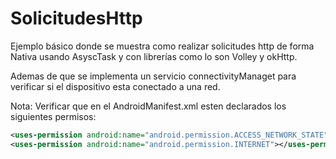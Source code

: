# SolicitudesHttp
Ejemplo básico donde se muestra como realizar solicitudes http de forma Nativa usando AsyscTask y con librerías como lo son Volley y okHttp.

Ademas de que se implementa un servicio connectivityManaget para verificar si el dispositivo esta conectado a una red.

Nota: Verificar que en el AndroidManifest.xml esten declarados los siguientes permisos:
```xml
<uses-permission android:name="android.permission.ACCESS_NETWORK_STATE"></uses-permission>
<uses-permission android:name="android.permission.INTERNET"></uses-permission>
```
